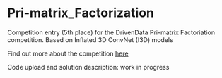 # Pri-matrix_Factorization
Competition entry (5th place) for the DrivenData Pri-matrix Factoriation competition. Based on Inflated 3D ConvNet (I3D) models

Find out more about the competition [here](https://www.drivendata.org/competitions/49/deep-learning-camera-trap-animals/)

Code upload and solution description: work in progress
